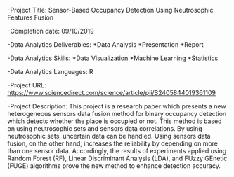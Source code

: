 -Project Title: Sensor-Based Occupancy Detection Using Neutrosophic Features Fusion

-Completion date: 09/10/2019

-Data Analytics Deliverables:
 *Data Analysis
 *Presentation
 *Report

-Data Analytics Skills:
*Data Visualization
*Machine Learning
*Statistics

-Data Analytics Languages: R

-Project URL: https://www.sciencedirect.com/science/article/pii/S2405844019361109

-Project Description:
This project is a research paper which presents a new heterogeneous sensors data fusion method for binary occupancy detection which detects whether the place is occupied or not. This method is based on using neutrosophic sets and sensors data correlations. By using neutrosophic sets, uncertain data can be handled. Using sensors data fusion, on the other hand, increases the reliability by depending on more than one sensor data. Accordingly, the results of experiments applied using Random Forest (RF), Linear Discriminant Analysis (LDA), and FUzzy GEnetic (FUGE) algorithms prove the new method to enhance detection accuracy.
